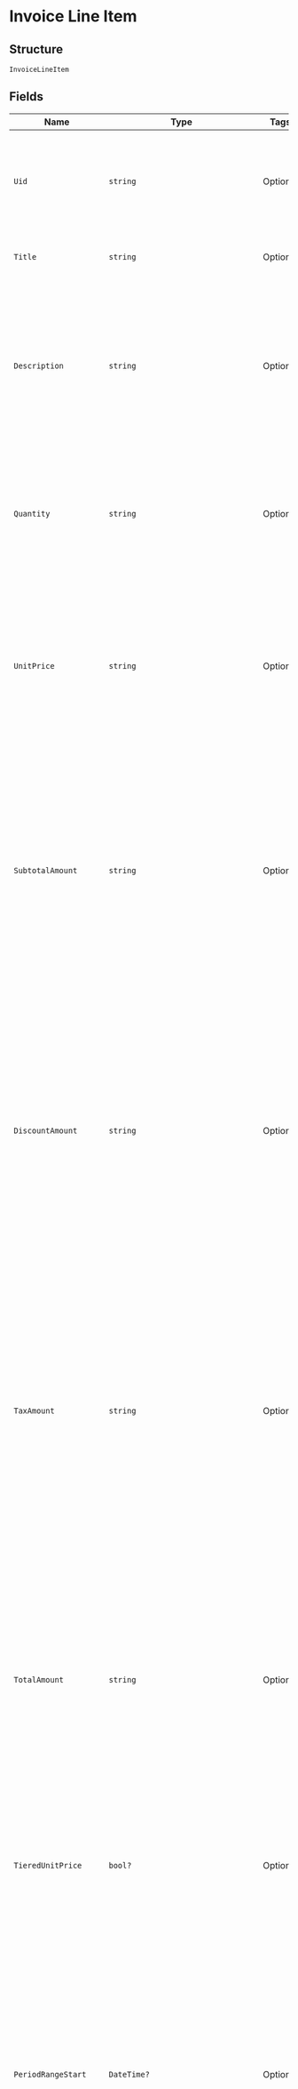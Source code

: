 
# Invoice Line Item

## Structure

`InvoiceLineItem`

## Fields

| Name | Type | Tags | Description |
|  --- | --- | --- | --- |
| `Uid` | `string` | Optional | Unique identifier for the line item.  Useful when cross-referencing the line against individual discounts in the `discounts` or `taxes` lists. |
| `Title` | `string` | Optional | A short descriptor for the charge or item represented by this line. |
| `Description` | `string` | Optional | Detailed description for the charge or item represented by this line.  May include proration details in plain text.<br><br>Note: this string may contain line breaks that are hints for the best display format on the invoice. |
| `Quantity` | `string` | Optional | The quantity or count of units billed by the line item.<br><br>This is a decimal number represented as a string. (See "About Decimal Numbers".) |
| `UnitPrice` | `string` | Optional | The price per unit for the line item.<br><br>When tiered pricing was used (i.e. not every unit was actually priced at the same price) this will be the blended average cost per unit and the `tiered_unit_price` field will be set to `true`. |
| `SubtotalAmount` | `string` | Optional | The line subtotal, generally calculated as `quantity * unit_price`. This is the canonical amount of record for the line - when rounding differences are in play, `subtotal_amount` takes precedence over the value derived from `quantity * unit_price` (which may not have the proper precision to exactly equal this amount). |
| `DiscountAmount` | `string` | Optional | The approximate discount applied to just this line.<br><br>The value is approximated in cases where rounding errors make it difficult to apportion exactly a total discount among many lines. Several lines may have been summed prior to applying the discount to arrive at `discount_amount` for the invoice - backing that out to the discount on a single line may introduce rounding or precision errors. |
| `TaxAmount` | `string` | Optional | The approximate tax applied to just this line.<br><br>The value is approximated in cases where rounding errors make it difficult to apportion exactly a total tax among many lines. Several lines may have been summed prior to applying the tax rate to arrive at `tax_amount` for the invoice - backing that out to the tax on a single line may introduce rounding or precision errors. |
| `TotalAmount` | `string` | Optional | The non-canonical total amount for the line.<br><br>`subtotal_amount` is the canonical amount for a line. The invoice `total_amount` is derived from the sum of the line `subtotal_amount`s and discounts or taxes applied thereafter.  Therefore, due to rounding or precision errors, the sum of line `total_amount`s may not equal the invoice `total_amount`. |
| `TieredUnitPrice` | `bool?` | Optional | When `true`, indicates that the actual pricing scheme for the line was tiered, so the `unit_price` shown is the blended average for all units. |
| `PeriodRangeStart` | `DateTime?` | Optional | Start date for the period covered by this line. The format is `"YYYY-MM-DD"`.<br><br>* For periodic charges paid in advance, this date will match the billing date, and the end date will be in the future.<br>* For periodic charges paid in arrears (e.g. metered charges), this date will be the date of the previous billing, and the end date will be the current billing date.<br>* For non-periodic charges, this date and the end date will match. |
| `PeriodRangeEnd` | `DateTime?` | Optional | End date for the period covered by this line. The format is `"YYYY-MM-DD"`.<br><br>* For periodic charges paid in advance, this date will match the next (future) billing date.<br>* For periodic charges paid in arrears (e.g. metered charges), this date will be the date of the current billing date.<br>* For non-periodic charges, this date and the start date will match. |
| `TransactionId` | `int?` | Optional | - |
| `ProductId` | `int?` | Optional | The ID of the product subscribed when the charge was made.<br><br>This may be set even for component charges, so true product-only (non-component) charges will also have a nil `component_id`. |
| `ProductVersion` | `int?` | Optional | The version of the product subscribed when the charge was made. |
| `ComponentId` | `int?` | Optional | The ID of the component being billed. Will be `nil` for non-component charges. |
| `PricePointId` | `int?` | Optional | The price point ID of the component being billed. Will be `nil` for non-component charges. |
| `Hide` | `bool?` | Optional | - |
| `ComponentCostData` | [`InvoiceLineItemComponentCostData`](../../doc/models/invoice-line-item-component-cost-data.md) | Optional | - |
| `ProductPricePointId` | `int?` | Optional | The price point ID of the line item's product |
| `CustomItem` | `bool?` | Optional | - |
| `Kind` | `string` | Optional | - |

## Example (as JSON)

```json
{
  "uid": "uid4",
  "title": "title0",
  "description": "description4",
  "quantity": "quantity0",
  "unit_price": "unit_price2"
}
```

